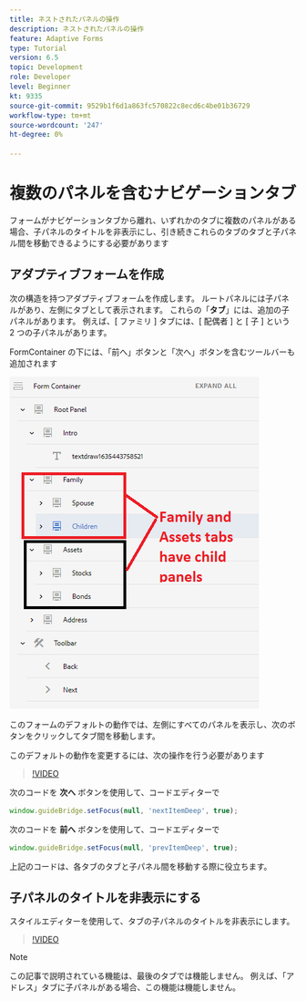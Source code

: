```yaml
---
title: ネストされたパネルの操作
description: ネストされたパネルの操作
feature: Adaptive Forms
type: Tutorial
version: 6.5
topic: Development
role: Developer
level: Beginner
kt: 9335
source-git-commit: 9529b1f6d1a863fc570822c8ecd6c4be01b36729
workflow-type: tm+mt
source-wordcount: '247'
ht-degree: 0%

---
```


# 複数のパネルを含むナビゲーションタブ

フォームがナビゲーションタブから離れ、いずれかのタブに複数のパネルがある場合、子パネルのタイトルを非表示にし、引き続きこれらのタブのタブと子パネル間を移動できるようにする必要があります

## アダプティブフォームを作成

次の構造を持つアダプティブフォームを作成します。 ルートパネルには子パネルがあり、左側にタブとして表示されます。 これらの「**タブ**」には、追加の子パネルがあります。 例えば、[ ファミリ ] タブには、[ 配偶者 ] と [ 子 ] という 2 つの子パネルがあります。

FormContainer の下には、「前へ」ボタンと「次へ」ボタンを含むツールバーも追加されます

![toolbar-spacing](assets/multiple-panels.png)



このフォームのデフォルトの動作では、左側にすべてのパネルを表示し、次のボタンをクリックしてタブ間を移動します。

このデフォルトの動作を変更するには、次の操作を行う必要があります

>[!VIDEO](https://video.tv.adobe.com/v/338369?quality=9&learn=on)


次のコードを **次へ** ボタンを使用して、コードエディターで

```javascript
window.guideBridge.setFocus(null, 'nextItemDeep', true);
```

次のコードを **前へ** ボタンを使用して、コードエディターで

```javascript
window.guideBridge.setFocus(null, 'prevItemDeep', true);
```

上記のコードは、各タブのタブと子パネル間を移動する際に役立ちます。

## 子パネルのタイトルを非表示にする

スタイルエディターを使用して、タブの子パネルのタイトルを非表示にします。

>[!VIDEO](https://video.tv.adobe.com/v/338370?quality=9&learn=on)

>[!NOTE]
>
>この記事で説明されている機能は、最後のタブでは機能しません。 例えば、「アドレス」タブに子パネルがある場合、この機能は機能しません。
